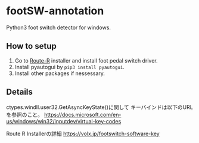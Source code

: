 # footSW-annotation
Python3 foot switch detector for windows.

## How to setup
1. Go to [Route-R](https://route-r.co.jp/?p=3102) installer and install foot pedal switch driver.
2. Install pyautogui by `pip3 install pyautogui`.
3. Install other packages if nessessary.

## Details
ctypes.windll.user32.GetAsyncKeyState()に関して
キーバインドは以下のURLを参照のこと。
https://docs.microsoft.com/en-us/windows/win32/inputdev/virtual-key-codes

Route R Installerの詳細
https://volx.jp/footswitch-software-key